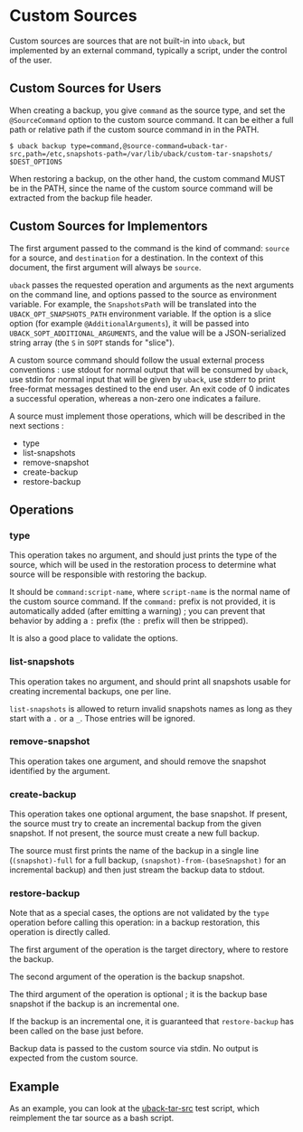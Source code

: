 # Custom Sources

Custom sources are sources that are not built-in into `uback`, but
implemented by an external command, typically a script, under the control
of the user.

## Custom Sources for Users

When creating a backup, you give `command` as the source type, and set the
`@SourceCommand` option to the custom source command. It can be either
a full path or relative path if the custom source command in in the PATH.

```shell
$ uback backup type=command,@source-command=uback-tar-src,path=/etc,snapshots-path=/var/lib/uback/custom-tar-snapshots/ $DEST_OPTIONS
```

When restoring a backup, on the other hand, the custom command MUST be
in the PATH, since the name of the custom source command will be extracted
from the backup file header.

## Custom Sources for Implementors

The first argument passed to the command is the kind of command: `source`
for a source, and `destination` for a destination. In the context of
this document, the first argument will always be `source`.

`uback` passes the requested operation and arguments as the next arguments
on the command line, and options passed to the source as environment
variable. For example, the `SnapshotsPath` will be translated into the
`UBACK_OPT_SNAPSHOTS_PATH` environment variable. If the option is a
slice option (for example `@AdditionalArguments`), it will be passed into
`UBACK_SOPT_ADDITIONAL_ARGUMENTS`, and the value will be a JSON-serialized
string array (the `S` in `SOPT` stands for "slice").

A custom source command should follow the usual external process
conventions : use stdout for normal output that will be consumed by
`uback`, use stdin for normal input that will be given by `uback`,
use stderr to print free-format messages destined to the end user. An
exit code of 0 indicates a successful operation, whereas a non-zero one
indicates a failure.

A source must implement those operations, which will be described in
the next sections :

* type
* list-snapshots
* remove-snapshot
* create-backup
* restore-backup

## Operations

### type

This operation takes no argument, and should just prints the type of the
source, which will be used in the restoration process to determine what
source will be responsible with restoring the backup.

It should be `command:script-name`, where `script-name` is the normal name
of the custom source command. If the `command:` prefix is not provided, it
is automatically added (after emitting a warning) ; you can prevent that
behavior by adding a `:` prefix (the `:` prefix will then be stripped).

It is also a good place to validate the options.

### list-snapshots

This operation takes no argument, and should print all snapshots usable
for creating incremental backups, one per line.

`list-snapshots` is allowed to return invalid snapshots names as long
as they start with a `.` or a `_`. Those entries will be ignored.

### remove-snapshot

This operation takes one argument, and should remove the snapshot
identified by the argument.

### create-backup

This operation takes one optional argument, the base snapshot. If
present, the source must try to create an incremental backup from the
given snapshot. If not present, the source must create a new full backup.

The source must first prints the name of the backup in a single line
(`(snapshot)-full` for a full backup, `(snapshot)-from-(baseSnapshot)`
for an incremental backup) and then just stream the backup data to stdout.

### restore-backup

Note that as a special cases, the options are not validated by the `type`
operation before calling this operation: in a backup restoration, this
operation is directly called.

The first argument of the operation is the target directory, where to
restore the backup.

The second argument of the operation is the backup snapshot.

The third argument of the operation is optional ; it is the backup base
snapshot if the backup is an incremental one.

If the backup is an incremental one, it is guaranteed that
`restore-backup` has been called on the base just before.

Backup data is passed to the custom source via stdin. No output is
expected from the custom source.

## Example

As an example, you can look at the [uback-tar-src](../tests/uback-tar-src)
test script, which reimplement the tar source as a bash script.
